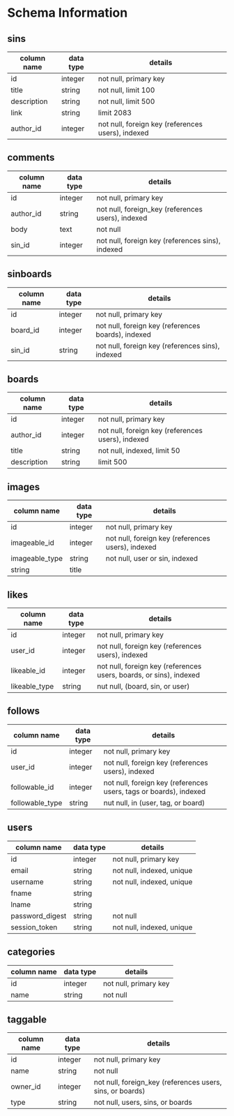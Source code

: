 # Schema Information

## sins
column name | data type | details
------------|-----------|-----------------------
id          | integer   | not null, primary key
title       | string    | not null, limit 100
description | string    | not null, limit 500
link        | string    | limit 2083
author_id   | integer   | not null, foreign key (references users), indexed

## comments
column name | data type | details
------------|-----------|-----------------------
id          | integer   | not null, primary key
author_id   | string    | not null, foreign_key (references users), indexed
body        | text      | not null
sin_id      | integer   | not null, foreign key (references sins), indexed

## sinboards
column name | data type | details
------------|-----------|-----------------------
id          | integer   | not null, primary key
board_id    | integer   | not null, foreign key (references boards), indexed
sin_id      | string    | not null, foreign key (references sins), indexed

## boards
column name | data type | details
------------|-----------|-----------------------
id          | integer   | not null, primary key
author_id   | integer   | not null, foreign key (references users), indexed
title       | string    | not null, indexed, limit 50
description | string    | limit 500

## images
column name | data type | details
------------|-----------|-----------------------
id          | integer   | not null, primary key
imageable_id| integer   | not null, foreign key (references users), indexed
imageable_type| string  | not null, user or sin, indexed
string      | title     |

## likes
column name | data type | details
------------|-----------|-----------------------
id          | integer   | not null, primary key
user_id     | integer   | not null, foreign key (references users), indexed
likeable_id | integer   | not null, foreign key (references users, boards, or sins), indexed
likeable_type| string    | nut null, (board, sin, or user)

## follows
column name    | data type | details
---------------|-----------|-----------------------
id             | integer   | not null, primary key
user_id        | integer   | not null, foreign key (references users), indexed
followable_id  | integer   | not null, foreign key (references users, tags or boards), indexed
followable_type| string    | nut null, in (user, tag, or board)

## users
column name     | data type | details
----------------|-----------|-----------------------
id              | integer   | not null, primary key
email           | string    | not null, indexed, unique
username        | string    | not null, indexed, unique
fname           | string    |
lname           | string    |
password_digest | string    | not null
session_token   | string    | not null, indexed, unique

## categories
column name | data type | details
------------|-----------|-----------------------
id          | integer   | not null, primary key
name        | string    | not null

## taggable
column name | data type | details
------------|-----------|-----------------------
id          | integer   | not null, primary key
name        | string    | not null
owner_id    | integer   | not null, foreign_key (references users, sins, or boards)
type        | string    | not null, users, sins, or boards
